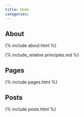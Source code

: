 ```yaml
---
title: Home
categories:
---
```


## About

{% include about.html %}

{% include_relative principles.md %}

## Pages

{% include pages.html %}

## Posts

{% include posts.html %}
